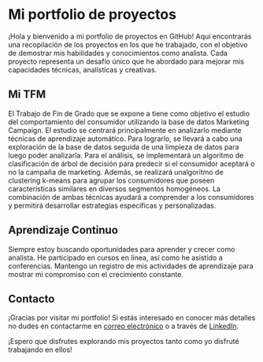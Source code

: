 # Mi portfolio de proyectos

¡Hola y bienvenido a mi portfolio de proyectos en GitHub! Aquí encontrarás una recopilación de los proyectos en los que he trabajado, con el objetivo de demostrar mis habilidades y conocimientos como analista. Cada proyecto representa un desafío único que he abordado para mejorar mis capacidades técnicas, analísticas y creativas.

## Mi TFM

El Trabajo de Fin de Grado que se expone a tiene como objetivo el estudio del comportamiento del consumidor utilizando la base de datos Marketing Campaign. El estudio se centrará principalmente en analizarlo mediante técnicas de aprendizaje automático. Para lograrlo, se llevará a cabo una exploración de la base de datos seguida de una limpieza de datos para luego poder analizarla. Para el análisis, se implementará un algoritmo de clasificación de árbol de decisión para predecir si el consumidor aceptará o no la campaña de marketing. Además, se realizará unalgoritmo de clustering k-means para agrupar los consumidores que poseen características similares en diversos segmentos homogéneos. La combinación de ambas técnicas ayudará a comprender a los consumidores y permitirá desarrollar estrategias específicas y personalizadas.

## Aprendizaje Continuo

Siempre estoy buscando oportunidades para aprender y crecer como analista. He participado en cursos en línea, así como he asistido a conferencias. Mantengo un registro de mis actividades de aprendizaje para mostrar mi compromiso con el crecimiento constante.

## Contacto

¡Gracias por visitar mi portfolio! Si estás interesado en conocer más detalles no dudes en contactarme en [correo electrónico](luciasanchezsanchez99@gmail.com) o a través de [LinkedIn](https://www.linkedin.com/in/lucia-sanchez-sanchez-893408254/).

¡Espero que disfrutes explorando mis proyectos tanto como yo disfruté trabajando en ellos!
